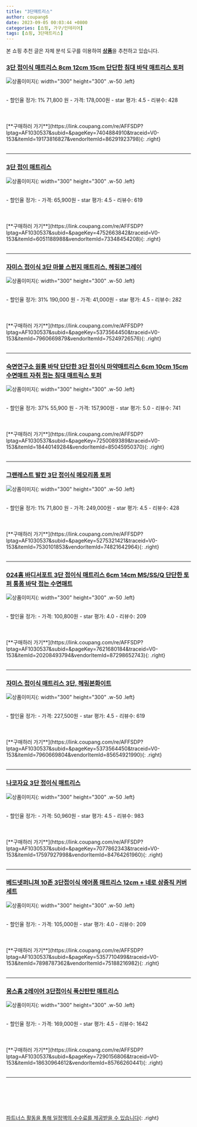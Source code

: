 ```yaml
---
title: "3단매트리스"
author: coupang6
date: 2023-09-05 00:03:44 +0800
categories: [쇼핑, 가구/인테리어]
tags: [쇼핑, 3단매트리스]
---
```


본 쇼핑 추천 글은 자체 분석 도구를 이용하여 [**상품**](https://link.coupang.com/a/bao1ui)을 추천하고 있습니다.

### [3단 접이식 매트리스 8cm 12cm 15cm 단단한 침대 바닥 매트리스 토퍼](https://link.coupang.com/re/AFFSDP?lptag=AF1030537&subid=&pageKey=7404884910&traceid=V0-153&itemId=19173816827&vendorItemId=86291923798)

![상품이미지](https://thumbnail9.coupangcdn.com/thumbnails/remote/230x230ex/image/vendor_inventory/8e45/09d97f053a5387d2de8afbd9ab9156583a30a3faafb684da8ed5a8500983.jpg){: width="300" height="300" .w-50 .left}


<br>
- 할인율 정가: 1%  71,800   원
- 가격: 178,000원
- star 평가: 4.5
- 리뷰수: 428
<br>
<br>
<br>
<br>
[**구매하러 가기**](https://link.coupang.com/re/AFFSDP?lptag=AF1030537&subid=&pageKey=7404884910&traceid=V0-153&itemId=19173816827&vendorItemId=86291923798){: .right}
<br>
<br>

---

### [3단 접이 매트리스](https://link.coupang.com/re/AFFSDP?lptag=AF1030537&subid=&pageKey=4752663842&traceid=V0-153&itemId=6051188988&vendorItemId=73348454208)

![상품이미지](https://thumbnail6.coupangcdn.com/thumbnails/remote/230x230ex/image/rs_quotation_api/qievi2ga/cba135e7fd4f4a1eb01d308555e6e35a.jpg){: width="300" height="300" .w-50 .left}


<br>
- 할인율 정가: 
- 가격: 65,900원
- star 평가: 4.5
- 리뷰수: 619
<br>
<br>
<br>
<br>
[**구매하러 가기**](https://link.coupang.com/re/AFFSDP?lptag=AF1030537&subid=&pageKey=4752663842&traceid=V0-153&itemId=6051188988&vendorItemId=73348454208){: .right}
<br>
<br>

---

### [자미스 접이식 3단 마블 스펀지 매트리스, 헤링본그레이](https://link.coupang.com/re/AFFSDP?lptag=AF1030537&subid=&pageKey=5373564450&traceid=V0-153&itemId=7960669879&vendorItemId=75249726576)

![상품이미지](https://thumbnail8.coupangcdn.com/thumbnails/remote/230x230ex/image/rs_quotation_api/ujrhetb6/d6f279eceb1d492186058e0411fdb55f.jpg){: width="300" height="300" .w-50 .left}


<br>
- 할인율 정가: 31%  190,000   원
- 가격: 41,000원
- star 평가: 4.5
- 리뷰수: 282
<br>
<br>
<br>
<br>
[**구매하러 가기**](https://link.coupang.com/re/AFFSDP?lptag=AF1030537&subid=&pageKey=5373564450&traceid=V0-153&itemId=7960669879&vendorItemId=75249726576){: .right}
<br>
<br>

---

### [숙면연구소 원룸 바닥 단단한 3단 접이식 마약매트리스 6cm 10cm 15cm 수면매트 자취 접는 침대 매트릭스 토퍼](https://link.coupang.com/re/AFFSDP?lptag=AF1030537&subid=&pageKey=7250089389&traceid=V0-153&itemId=18440149284&vendorItemId=85045950370)

![상품이미지](https://thumbnail6.coupangcdn.com/thumbnails/remote/230x230ex/image/vendor_inventory/ec9d/87df7b0abde6b983c84c6b6402464a5a5fabccccfc963983422caafbe403.jpg){: width="300" height="300" .w-50 .left}


<br>
- 할인율 정가: 37%  55,900   원
- 가격: 157,900원
- star 평가: 5.0
- 리뷰수: 741
<br>
<br>
<br>
<br>
[**구매하러 가기**](https://link.coupang.com/re/AFFSDP?lptag=AF1030537&subid=&pageKey=7250089389&traceid=V0-153&itemId=18440149284&vendorItemId=85045950370){: .right}
<br>
<br>

---

### [그랜레스트 발칸 3단 접이식 메모리폼 토퍼](https://link.coupang.com/re/AFFSDP?lptag=AF1030537&subid=&pageKey=5275321421&traceid=V0-153&itemId=7530101853&vendorItemId=74821642964)

![상품이미지](https://thumbnail6.coupangcdn.com/thumbnails/remote/230x230ex/image/retail/images/3650397521516787-99402a3f-3beb-447c-a5ba-270988d78476.jpg){: width="300" height="300" .w-50 .left}


<br>
- 할인율 정가: 1%  71,800   원
- 가격: 249,000원
- star 평가: 4.5
- 리뷰수: 428
<br>
<br>
<br>
<br>
[**구매하러 가기**](https://link.coupang.com/re/AFFSDP?lptag=AF1030537&subid=&pageKey=5275321421&traceid=V0-153&itemId=7530101853&vendorItemId=74821642964){: .right}
<br>
<br>

---

### [024홈 바디서포트 3단 접이식 매트리스 6cm 14cm MS/SS/Q 단단한 토퍼 통폼 바닥 접는 수면매트](https://link.coupang.com/re/AFFSDP?lptag=AF1030537&subid=&pageKey=7621680184&traceid=V0-153&itemId=20208493794&vendorItemId=87298652743)

![상품이미지](https://thumbnail10.coupangcdn.com/thumbnails/remote/230x230ex/image/vendor_inventory/0af7/0bcca7480b6d75aa45dbeb15eb59f1887cbe03643a694b6a8e2d1521b10f.jpg){: width="300" height="300" .w-50 .left}


<br>
- 할인율 정가: 
- 가격: 100,800원
- star 평가: 4.0
- 리뷰수: 209
<br>
<br>
<br>
<br>
[**구매하러 가기**](https://link.coupang.com/re/AFFSDP?lptag=AF1030537&subid=&pageKey=7621680184&traceid=V0-153&itemId=20208493794&vendorItemId=87298652743){: .right}
<br>
<br>

---

### [자미스 접이식 매트리스 3단, 헤링본화이트](https://link.coupang.com/re/AFFSDP?lptag=AF1030537&subid=&pageKey=5373564450&traceid=V0-153&itemId=7960669804&vendorItemId=85654921990)

![상품이미지](https://thumbnail6.coupangcdn.com/thumbnails/remote/230x230ex/image/vendor_inventory/90f9/c293e64428f25f5aedc95d8dbc820b272c8ec0ccf9908ac574a7f6b4882b.jpg){: width="300" height="300" .w-50 .left}


<br>
- 할인율 정가: 
- 가격: 227,500원
- star 평가: 4.5
- 리뷰수: 619
<br>
<br>
<br>
<br>
[**구매하러 가기**](https://link.coupang.com/re/AFFSDP?lptag=AF1030537&subid=&pageKey=5373564450&traceid=V0-153&itemId=7960669804&vendorItemId=85654921990){: .right}
<br>
<br>

---

### [나코자요 3단 접이식 매트리스](https://link.coupang.com/re/AFFSDP?lptag=AF1030537&subid=&pageKey=7077862343&traceid=V0-153&itemId=17597927998&vendorItemId=84764261960)

![상품이미지](https://thumbnail10.coupangcdn.com/thumbnails/remote/230x230ex/image/retail/images/2455109321444117-09173187-b964-4c17-8782-508c5e782ee9.jpg){: width="300" height="300" .w-50 .left}


<br>
- 할인율 정가: 
- 가격: 50,960원
- star 평가: 4.5
- 리뷰수: 983
<br>
<br>
<br>
<br>
[**구매하러 가기**](https://link.coupang.com/re/AFFSDP?lptag=AF1030537&subid=&pageKey=7077862343&traceid=V0-153&itemId=17597927998&vendorItemId=84764261960){: .right}
<br>
<br>

---

### [베드넷퍼니쳐 10존 3단접이식 에어폼 매트리스 12cm + 네로 삼중직 커버 세트](https://link.coupang.com/re/AFFSDP?lptag=AF1030537&subid=&pageKey=5357710499&traceid=V0-153&itemId=7898787362&vendorItemId=75188216982)

![상품이미지](https://thumbnail9.coupangcdn.com/thumbnails/remote/230x230ex/image/rs_quotation_api/o2nvmpbw/992cee2d20dc4c1c9c4fb319677af91e.jpg){: width="300" height="300" .w-50 .left}


<br>
- 할인율 정가: 
- 가격: 105,000원
- star 평가: 4.0
- 리뷰수: 209
<br>
<br>
<br>
<br>
[**구매하러 가기**](https://link.coupang.com/re/AFFSDP?lptag=AF1030537&subid=&pageKey=5357710499&traceid=V0-153&itemId=7898787362&vendorItemId=75188216982){: .right}
<br>
<br>

---

### [몽스홈 2레이어 3단접이식 푹신탄탄 매트리스](https://link.coupang.com/re/AFFSDP?lptag=AF1030537&subid=&pageKey=7290156806&traceid=V0-153&itemId=18630964612&vendorItemId=85766260441)

![상품이미지](https://thumbnail7.coupangcdn.com/thumbnails/remote/230x230ex/image/retail/images/2023/04/24/14/8/0f31221b-36f0-4bd8-802f-0ddeca832d0c.jpg){: width="300" height="300" .w-50 .left}


<br>
- 할인율 정가: 
- 가격: 169,000원
- star 평가: 4.5
- 리뷰수: 1642
<br>
<br>
<br>
<br>
[**구매하러 가기**](https://link.coupang.com/re/AFFSDP?lptag=AF1030537&subid=&pageKey=7290156806&traceid=V0-153&itemId=18630964612&vendorItemId=85766260441){: .right}
<br>
<br>

---
<br><br><br><br><br> [파트너스 활동을 통해 일정액의 수수료를 제공받을 수 있습니다](https://link.coupang.com/a/bao1ui){: .right}